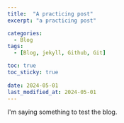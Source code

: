 ```yaml
---
title:  "A practicing post"
excerpt: "a practicing post"

categories:
  - Blog
tags:
  - [Blog, jekyll, Github, Git]

toc: true
toc_sticky: true
 
date: 2024-05-01
last_modified_at: 2024-05-01
---
```

I'm saying something to test the blog.
